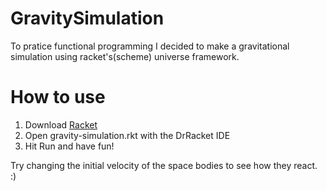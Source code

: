 GravitySimulation
=================

To pratice functional programming I decided to make a gravitational simulation using racket's(scheme) universe framework.


How to use
==========

1. Download [Racket](http://racket-lang.org/download/)
2. Open gravity-simulation.rkt with the DrRacket IDE
3. Hit Run and have fun!


Try changing the initial velocity of the space bodies to see how they react. :)
